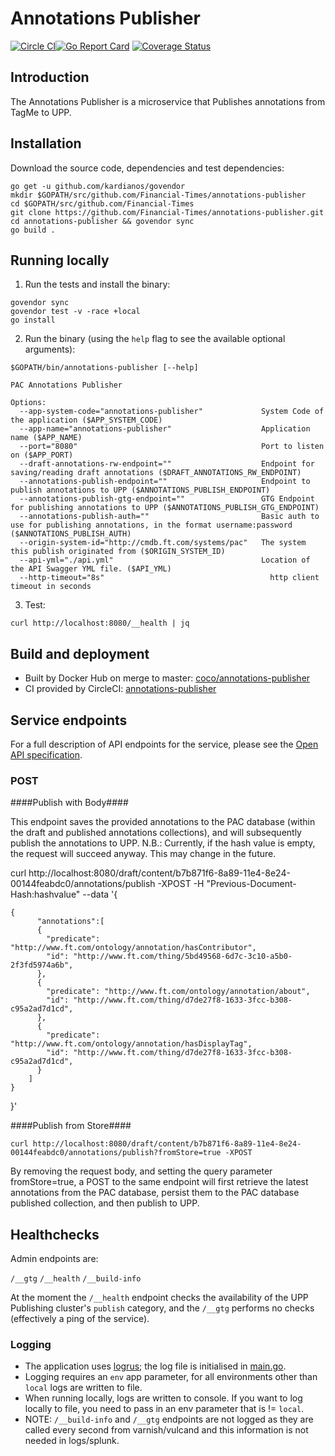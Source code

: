 # Annotations Publisher
[![Circle CI](https://circleci.com/gh/Financial-Times/annotations-publisher/tree/master.png?style=shield)](https://circleci.com/gh/Financial-Times/annotations-publisher/tree/master)[![Go Report Card](https://goreportcard.com/badge/github.com/Financial-Times/annotations-publisher)](https://goreportcard.com/report/github.com/Financial-Times/annotations-publisher) [![Coverage Status](https://coveralls.io/repos/github/Financial-Times/annotations-publisher/badge.svg)](https://coveralls.io/github/Financial-Times/annotations-publisher)

## Introduction

The Annotations Publisher is a microservice that Publishes annotations from TagMe to UPP.

## Installation

Download the source code, dependencies and test dependencies:

```
go get -u github.com/kardianos/govendor
mkdir $GOPATH/src/github.com/Financial-Times/annotations-publisher
cd $GOPATH/src/github.com/Financial-Times
git clone https://github.com/Financial-Times/annotations-publisher.git
cd annotations-publisher && govendor sync
go build .
```

## Running locally

1. Run the tests and install the binary:

```
govendor sync
govendor test -v -race +local
go install
```

2. Run the binary (using the `help` flag to see the available optional arguments):

```
$GOPATH/bin/annotations-publisher [--help]

PAC Annotations Publisher

Options:
  --app-system-code="annotations-publisher"             System Code of the application ($APP_SYSTEM_CODE)
  --app-name="annotations-publisher"                    Application name ($APP_NAME)
  --port="8080"                                         Port to listen on ($APP_PORT)
  --draft-annotations-rw-endpoint=""                    Endpoint for saving/reading draft annotations ($DRAFT_ANNOTATIONS_RW_ENDPOINT)
  --annotations-publish-endpoint=""                     Endpoint to publish annotations to UPP ($ANNOTATIONS_PUBLISH_ENDPOINT)
  --annotations-publish-gtg-endpoint=""                 GTG Endpoint for publishing annotations to UPP ($ANNOTATIONS_PUBLISH_GTG_ENDPOINT)
  --annotations-publish-auth=""                         Basic auth to use for publishing annotations, in the format username:password ($ANNOTATIONS_PUBLISH_AUTH)
  --origin-system-id="http://cmdb.ft.com/systems/pac"   The system this publish originated from ($ORIGIN_SYSTEM_ID)
  --api-yml="./api.yml"                                 Location of the API Swagger YML file. ($API_YML)
  --http-timeout="8s"                                     http client timeout in seconds
```

3. Test:

```
curl http://localhost:8080/__health | jq
```

## Build and deployment

* Built by Docker Hub on merge to master: [coco/annotations-publisher](https://hub.docker.com/r/coco/annotations-publisher/)
* CI provided by CircleCI: [annotations-publisher](https://circleci.com/gh/Financial-Times/annotations-publisher)

## Service endpoints

For a full description of API endpoints for the service, please see the [Open API specification](./api/api.yml).

### POST
####Publish with Body####

This endpoint saves the provided annotations to the PAC database (within the draft and published annotations collections), and will subsequently publish the annotations to UPP.
N.B.: Currently, if the hash value is empty, the request will succeed anyway. This may change in the future.

curl http://localhost:8080/draft/content/b7b871f6-8a89-11e4-8e24-00144feabdc0/annotations/publish -XPOST -H "Previous-Document-Hash:hashvalue" --data
'{
```
{
      "annotations":[
      {
        "predicate": "http://www.ft.com/ontology/annotation/hasContributor",
        "id": "http://www.ft.com/thing/5bd49568-6d7c-3c10-a5b0-2f3fd5974a6b",
      },
      {
        "predicate": "http://www.ft.com/ontology/annotation/about",
        "id": "http://www.ft.com/thing/d7de27f8-1633-3fcc-b308-c95a2ad7d1cd",
      },
      {
        "predicate": "http://www.ft.com/ontology/annotation/hasDisplayTag",
        "id": "http://www.ft.com/thing/d7de27f8-1633-3fcc-b308-c95a2ad7d1cd",
      }
    ]
}
```
}'


####Publish from Store####

```
curl http://localhost:8080/draft/content/b7b871f6-8a89-11e4-8e24-00144feabdc0/annotations/publish?fromStore=true -XPOST
```

By removing the request body, and setting the query parameter fromStore=true, a POST to the same endpoint will first retrieve the latest annotations from the PAC database, persist them to the PAC database published collection, and then publish to UPP.

## Healthchecks

Admin endpoints are:

`/__gtg`
`/__health`
`/__build-info`

At the moment the `/__health` endpoint checks the availability of the UPP Publishing cluster's `publish` category, and the `/__gtg` performs no checks (effectively a ping of the service).

### Logging

* The application uses [logrus](https://github.com/sirupsen/logrus); the log file is initialised in [main.go](main.go).
* Logging requires an `env` app parameter, for all environments other than `local` logs are written to file.
* When running locally, logs are written to console. If you want to log locally to file, you need to pass in an env parameter that is != `local`.
* NOTE: `/__build-info` and `/__gtg` endpoints are not logged as they are called every second from varnish/vulcand and this information is not needed in logs/splunk.


